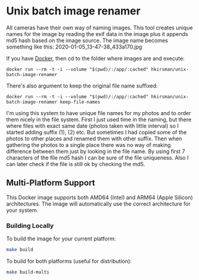 # Unix batch image renamer

All cameras have their own way of naming images. This tool creates unique
names for the image by reading the exif data in the image plus it appends
md5 hash based on the image source. The image name becomes something like this:
2020-01-05_13-47-38_433a170.jpg

If you have [Docker](https://docs.docker.com/get-docker/), then cd to the folder where images are and execute:

    docker run --rm -t -i --volume "$(pwd)/:/app/:cached" hkirsman/unix-batch-image-renamer

There's also argument to keep the original file name suffixed:

    docker run --rm -t -i --volume "$(pwd)/:/app/:cached" hkirsman/unix-batch-image-renamer keep-file-names

I'm using this system to have unique file names for my photos and to order them
nicely in the file system. First I just used time in the naming, but there where
files with exact same date (photos taken with little interval) so I started
adding suffix (1), (2) etc. But sometimes I had copied some of the
photos to other places and renamed them with other suffix. Then when gathering
the photos to a single place there was no way of making difference between them
just by looking in the file name. By using first 7 characters of the file md5
hash I can be sure of the file uniqueness. Also I can later check if the file
is still ok by checking the md5.

## Multi-Platform Support

This Docker image supports both AMD64 (Intel) and ARM64 (Apple Silicon) architectures. The image will automatically use the correct architecture for your system.

### Building Locally

To build the image for your current platform:
```bash
make build
```

To build for both platforms (useful for distribution):
```bash
make build-multi
```
